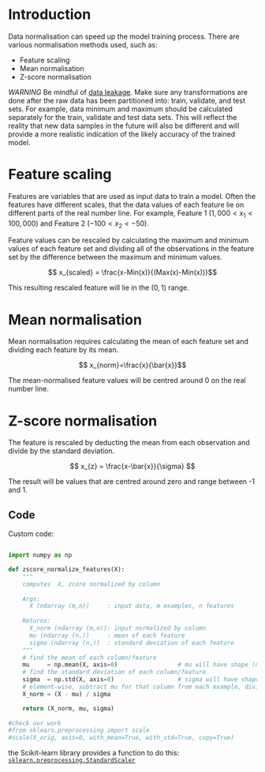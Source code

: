 # Introduction
Data normalisation can speed up the model training process. There are various normalisation methods used, such as:
- Feature scaling
- Mean normalisation
- Z-score normalisation

*WARNING* Be mindful of [data leakage](https://machinelearningmastery.com/data-leakage-machine-learning/). Make sure any transformations are done after the raw data has been partitioned into: train, validate, and test sets. For example, data minimum and maximum should be calculated separately for the train, validate and test data sets. This will reflect the reality that new data samples in the future will also be different and will provide a more realistic indication of the likely accuracy of the trained model.

# Feature scaling
Features are variables that are used as input data to train a model. Often the features have different scales, that the data values of each feature lie on different parts of the real number line. For example, Feature 1 ($1,000<x_1<100,000$) and Feature 2 ($-100<x_2<-50$). 

Feature values can be rescaled by calculating the maximum and minimum values of each feature set and dividing all of the observations in the feature set by the difference between the maximum and minimum values.

$$ x_{scaled} = \frac{x-Min(x)}{(Max(x)-Min(x))}$$

This resulting rescaled feature will lie in the $(0,1)$ range. 

# Mean normalisation
Mean normalisation requires calculating the mean of each feature set and dividing each feature by its mean.

$$ x_{norm}=\frac{x}{\bar{x}}$$

The mean-normalised feature values will be centred around 0 on the real number line.

# Z-score normalisation
The feature is rescaled by deducting the mean from each observation and divide by the standard deviation.


$$ x_{z} = \frac{x-\bar{x}}{\sigma} $$


The result will be values that are centred around zero and range between -1 and 1.

## Code
Custom code:
```python

import numpy as np

def zscore_normalize_features(X):
    """
    computes  X, zcore normalized by column
    
    Args:
      X (ndarray (m,n))     : input data, m examples, n features
      
    Returns:
      X_norm (ndarray (m,n)): input normalized by column
      mu (ndarray (n,))     : mean of each feature
      sigma (ndarray (n,))  : standard deviation of each feature
    """
    # find the mean of each column/feature
    mu     = np.mean(X, axis=0)                 # mu will have shape (n,)
    # find the standard deviation of each column/feature
    sigma  = np.std(X, axis=0)                  # sigma will have shape (n,)
    # element-wise, subtract mu for that column from each example, divide by std for that column
    X_norm = (X - mu) / sigma      

    return (X_norm, mu, sigma)
 
#check our work
#from sklearn.preprocessing import scale
#scale(X_orig, axis=0, with_mean=True, with_std=True, copy=True)
```

the Scikit-learn library provides a function to do this: [`sklearn.preprocessing.StandardScaler`](https://scikit-learn.org/stable/modules/classes.html#module-sklearn.preprocessing "sklearn.preprocessing")

